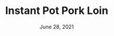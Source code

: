 ---
title: "Instant Pot Pork Loin"
date: "June 28, 2021"
prepTime: "15 min" 
cookingTime: "35 min"
totalTime: "50 min"
topic: "Dinner"
originalLink: "https://diethood.com/instant-pot-pork-loin/"
scottRating: 5
image: "../images/default.png"
ingredients: [
  {
    name: Pork Loin,
    amount: 2.25,
    unit: lbs
  },
  {
    name: black pepper,
    amount: .5,
    unit: teaspoon 
  },
  {
    name: butter substitute,
    amount: 3,
    unit: tbsp
  },
  {
    name: minced garlic,
    amount: 1,
    unit: tbsp
  },
  {
    name: brown sugar,
    amount: 1,
    unit: tbsp
  },
  {
    name: low sodium soy sauce,
    amount: 1,
    unit: tbsp
  },
  {
    name: lemon zest,
    amount: .75,
    unit: teaspoon
  },
  {
    name: parsley,
    amount: 2,
    unit: tsp
  },
  {
    name: thyme,
    amount: 1,
    unit: tsp 
  },
  {
    name: olive oil,
    amount: 1,
    unit: tbsp 
  },
  {
    name: lager beer,
    amount: 1,
    unit: cup
  },
]
directions: [
  "Let pork loin sit at room temperature for 20 minutes",
  "Whisk together melted butter substitute, garlic, brown sugar, low sodium soy sauce, lemon zest, parsley, and thyme in a small bowl",
  "Season the pork with pepper and then brush the mixture around",
  "Turn the instant pot to saute and heat up the olive oil. When instant pot is to temperature, sear all sides until browned. 2-3 minutes each side. Tip: use an oil splatter shield to reduce splatter.Use tongs to pick up and move pork loin.",
  "Remove from instant pot and set aside",
  "Add the beer and deglaze the bottom (scrape up any bits and pieces that may have stuck)",
  "Cancel the saute and put the cooking trivet in. Put the pork on the trivet. Cook on high pressure for 15 minutes with 15 minute natural release. Then release any pressure.",
  "Use a meat thermometer to read the temperature. The thermometer should read at least 145. If it's off by a little, you can put the lid back on for 2 to 3 more minutes and the residual heat will cook it. If it's far away from the temp you may have to turn on pressure cooking for a few more minutes",
  "Transfer the pork loin to a cutting board, tent in foil. Let rest 15 minutes before cutting.",
  "While waiting, remove the trivet and enable saute and reduce the sauce by half, stirring occasionally",
  "The pan juices have a lot of flavor but also a lot of fat. Filter our the fat for a healthier sauce."
]

---